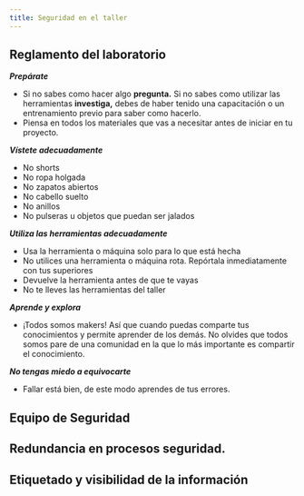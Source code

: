 ```yaml
---
title: Seguridad en el taller
---
```

##  Reglamento del laboratorio

***Prepárate***
- Si no sabes como hacer algo **pregunta.** Si no sabes como utilizar las herramientas **investiga,** debes de haber tenido una capacitación o un entrenamiento previo para saber como hacerlo. 
- Piensa en todos los materiales que vas a necesitar antes de iniciar en tu proyecto.

***Vístete adecuadamente***
- No shorts
- No ropa holgada
- No zapatos abiertos
- No cabello suelto
- No anillos
- No pulseras u objetos que puedan ser jalados

***Utiliza las herramientas adecuadamente***
- Usa la herramienta o máquina solo para lo que está hecha
- No utilices una herramienta o máquina rota. Repórtala inmediatamente con tus superiores
- Devuelve la herramienta antes de que te vayas
- No te lleves las herramientas del taller

***Aprende y explora***
- ¡Todos somos makers! Así que cuando puedas comparte tus conocimientos y permite aprender de los demás. No olvides que todos somos pare de una comunidad en la que lo más importante es compartir el conocimiento.

***No tengas miedo a equivocarte***
- Fallar está bien, de este modo aprendes de tus errores.


## Equipo de Seguridad

## Redundancia en procesos seguridad.

## Etiquetado y visibilidad de la información
